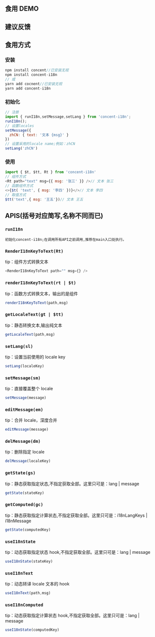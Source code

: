 ## <a>食用 DEMO</a>

## <a>建议反馈</a>

## 食用方式

### 安装

```javaScript
npm install concent//已安装无视
npm install concent-i18n
// 或
yarn add cocnent//已安装无视
yarn add concent-i18n
```

### 初始化

```javaScript
// 注册
import { runI18n,setMessage,setLang } from 'concent-i18n';
runI18n();
// 设置locales
setMessage({
  zhCN: { text: '文本 {msg}' }
})
// 设置采用的locale name;例如：zhCN
setLang('zhCN')
```

### 使用

```javaScript
import { $t, $tt, Rt } from 'concent-i18n'
// 组件方式
<Rt path="text" msg={{ msg: '张三' }} />// 文本 张三
// 函数组件方式
<>{$t( 'text', { msg: '李四' })}</>// 文本 李四
// 取值方式
$tt('text',{ msg: '王五'})// 文本 王五
```

## APIS(括号对应简写,名称不同而已)

### `runI18n`

    初始化concent-i18n;在调用所有API之前调用,推荐在main入口处执行。

### `RenderI18nKeyToText(Rt)`

tip：组件方式转换文本

```javaScript
<RenderI18nKeyToText path="" msg={} />
```

### `renderI18nKeyToText(rt | $t)`

tip：函数方式转换文本，输出的是组件

```javaScript
renderI18nKeyToText(path,msg)
```

### `getLocaleText(gt | $tt)`

tip：静态转换文本,输出纯文本

```javaScript
getLocaleText(path,msg)
```

### `setLang(sl)`

tip：设置当前使用的 locale key

```javaScript
setLang(localeKey)
```

### `setMessage(sm)`

tip：直接覆盖整个 locale

```javaScript
setMessage(message)
```

### `editMessage(em)`

tip：合并 locale，深度合并

```javaScript
editMessage(message)
```

### `delMessage(dm)`

tip：删除指定 locale

```javaScript
delMessage(localeKey)
```

### `getState(gs)`

tip：静态获取指定状态,不指定获取全部。这里只可是：lang | message

```javaScript
getState(stateKey)
```

### `getComputed(gc)`

tip：静态获取指定计算状态,不指定获取全部。这里只可是：i18nLangKeys | i18nMessage

```javaScript
getState(computedKey)
```

### `useI18nState`

tip：动态获取指定状态 hook,不指定获取全部。这里只可是：lang | message

```javaScript
useI18nState(stateKey)
```

### `useI18nText`

tip：动态转译 locale 文本的 hook

```javaScript
useI18nText(path,msg)
```

### `useI18nComputed`

tip：动态获取指定计算状态 hook,不指定获取全部。这里只可是：lang | message

```javaScript
useI18nState(computedKey)
```

